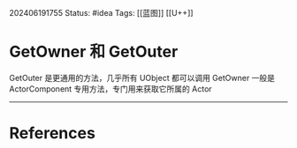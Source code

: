 202406191755
Status: #idea
Tags: [[蓝图]] [[U++]]
# GetOwner 和 GetOuter

GetOuter 是更通用的方法，几乎所有 UObject 都可以调用
GetOwner 一般是 ActorComponent 专用方法，专门用来获取它所属的 Actor

---
# References